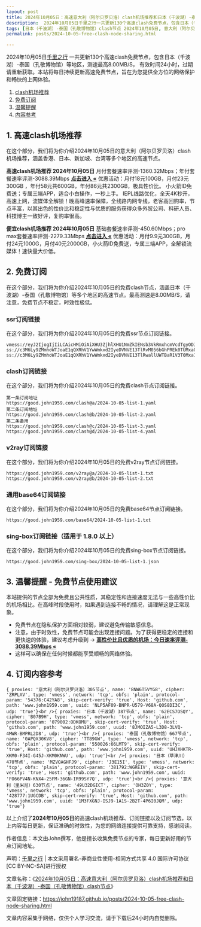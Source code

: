 ```yaml
---
layout: post
title: 2024年10月05日：高速意大利（阿尔贝罗贝洛）clash机场推荐和日本（千波湖）-泰国（孔敬博物馆）clash节点
description:  2024年10月05日千里之行一共更新130个高速clash免费节点，包含日本（千波湖）-泰国（孔敬博物馆）等地区，测速最高8.00MB/S， 有效时间24小时，过期请重新获取。本站将每日持续更新高速免费节点，旨在为您提供全方位的网络保护和畅快的上网体验
tags: [日本（千波湖）-泰国（孔敬博物馆）clash节点 2024年10月05日, 意大利（阿尔贝罗贝洛）高速clashclash机场推荐 2024年10月05日]
permalink: posts/2024-10-05-free-clash-node-sharing.html

---
```



2024年10月05日[千里之行](https://john19187.github.io) 一共更新130个高速clash免费节点，包含日本（千波湖）-泰国（孔敬博物馆）等地区，测速最高8.00MB/S， 有效时间24小时，过期请重新获取。本站将每日持续更新高速免费节点，旨在为您提供全方位的网络保护和畅快的上网体验。

1. [clash机场推荐](#1-高速clash机场推荐)
2. [免费订阅](#2-免费订阅)
3. [温馨提醒](#3-温馨提醒---免费节点使用建议)
4. [内容参考](#4-订阅内容参考)

## 1. 高速clash机场推荐

在这个部分，我们将为你介绍2024年10月05日的意大利（阿尔贝罗贝洛）clash机场推荐，涵盖香港、日本、新加坡、台湾等多个地区的高速节点。

<div class="good cat1"><strong>高速clash机场推荐 2024年10月05日</strong> 月付套餐速率评测-1360.32Mbps；年付套餐速率评测-3088.39Mbps <strong><a href="https://good.john1959.com/lepl/2024-10-05" target="_blank">点击进入 «</a></strong> 优惠活动：月付18元100GB，月付23元300GB ，年付58元共600GB，年付86元共2300GB，极具性价比。 小火箭ID免费送；专属三端APP，适合小白操作，一秒上手。 IEPL线路优化，全天4K秒开，高速上网，流媒体全解锁！晚高峰速率保障，全线路内网专线，老客高回购率，节点丰富，以其出色的性价比和稳定性与优质的服务获得众多外贸公司、科研人员、科技博主一致好评，复购率很高。</div><div class="good cat2">

<strong>便宜clash机场推荐 2024年10月05日</strong> 基础套餐速率评测-450.60Mbps；pro max套餐速率评测-2279.33Mbps <strong><a href="https://good.john1959.com/cheap/2024-10-05" target="_blank">点击进入 «</a></strong> 优惠活动：月付9.9元300GB，月付24元1000G，月付40元2000GB，小火箭ID免费送，专属三端APP，全解锁流媒体！速快量大价低。</div>

## 2. 免费订阅

在这个部分，我们将为你介绍2024年10月05日的免费clash节点，涵盖日本（千波湖）-泰国（孔敬博物馆）等多个地区的高速节点。最高测速是8.00MB/S，请注意，免费节点不稳定，时效性极低。

### ssr订阅链接

在这个部分，我们将为你介绍2024年10月05日的免费ssr节点订阅链接。

```
vmess://eyJ2IjogIjIiLCAicHMiOiAiXHU3ZjhlXHU1NmZkIENsb3VkRmxhcmVcdTgyODJcdTcwYjkiLCAiYWRkIjogIjEwNC4xOC4xODkuMTkiLCAicG9ydCI6ICI4MDgwIiwgImlkIjogImI1NTFhYTIyLTIyYWYtMTFlZS1iOGQ4LWYyM2M5MzJlYjY4ZCIsICJhaWQiOiAiMCIsICJzY3kiOiAiYXV0byIsICJuZXQiOiAid3MiLCAidHlwZSI6ICJub25lIiwgImhvc3QiOiAib2lpY3R3Lnl5ZHNpaS5jb20iLCAicGF0aCI6ICIvIiwgInRscyI6ICIiLCAic25pIjogIiIsICJhbHBuIjogIiJ9
ss://c3M6Ly9ZMmhoWTJoaE1qQXRhV1YwWmkxd2IyeDVNVE13TlRvM056bGhPREk0TUMxa05tWXhMVFJpWW1JdE9UQmhZUzFtTURabE1UVmhNV1k1TXpZ@free.2apzhfa:31641#9%7C%F0%9F%87%BB%F0%9F%87%B3%E8%B6%8A%E5%8D%97%2001%20%7C%201x%20VN
ss://c3M6Ly9ZMmhoWTJoaE1qQXRhV1YwWmkxd2IyeDVNVE13TlRwallUWTBaR1V3T0Mxa1l6RXdMVFF4TVdRdFltRTFPUzAzTWpjM1pXRTRPREpqTXpn@free.2weradf:36115#7%7C%F0%9F%87%AF%F0%9F%87%B5%20%E6%97%A5%E6%9C%AC%2003%20%7C%201x%20JP
```

### clash订阅链接

在这个部分，我们将为你介绍2024年10月05日的免费clash节点订阅链接。

```
第一条订阅地址
https://good.john1959.com/clash@a/2024-10-05-list-1.yaml
第二条订阅地址
https://good.john1959.com/clash@b/2024-10-05-list-2.yaml
第二条备用
https://good.john1959.com/clash@c/2024-10-05-list-3.yaml
https://good.john1959.com/clash@d/2024-10-05-list-4.yaml
```

### v2ray订阅链接

在这个部分，我们将为你介绍2024年10月05日的免费v2ray节点订阅链接。

```
https://good.john1959.com/v2ray@a/2024-10-05-list-1.txt
https://good.john1959.com/v2ray@b/2024-10-05-list-2.txt
```

### 通用base64订阅链接

在这个部分，我们将为你介绍2024年10月05日的免费base64节点订阅链接。

```
https://good.john1959.com/base64/2024-10-05-list-1.txt
```

### sing-box订阅链接（适用于 1.8.0 以上）

在这个部分，我们将为你介绍2024年10月05日的免费sing-box节点订阅链接。

```
https://good.john1959.com/sing-box/2024-10-05-list-1.json
```

## 3. 温馨提醒 - 免费节点使用建议

本站提供的节点全部为免费且公共性质，其稳定性和连接速度无法与一些高性价比的机场相比。在高峰时段使用时，如果遇到连接不畅的情况，请理解这是正常现象。

- 免费节点在隐私保护方面相对较弱，建议避免传输敏感信息。
- 注意，由于时效性，免费节点可能会出现连接问题。为了获得更稳定的连接和更快速的体验，建议考虑升级到 → <strong>[高性价比且优质的机场：今日速率评测- 3088.39Mbps «](https://good.john1959.com/lepl/2024-10-05)</strong>
- 这样可以确保在任何时候都能享受顺畅的网络体验。

## 4. 订阅内容参考

```
{ proxies: '意大利（阿尔贝罗贝洛）305节点', name: '8NW6T5VYG8', cipher: 'ZRPLXV', type: 'vmess', network: 'tcp', obfs: 'plain', protocol-param: '54376:C42YA8', skip-cert-verify: 'true', Host: 'github.com', path: 'www.john1959.com', uuid: 'NLP5AF09-BNPR-U579-V68A-QOS8DI3C', udp: 'true'}<br />{ proxies: '日本（千波湖）387节点', name: '62ECS7OSQY', cipher: 'B07B9H', type: 'vmess', network: 'tcp', obfs: 'plain', protocol-param: '079002:ODKOMU', skip-cert-verify: 'true', Host: 'github.com', path: 'www.john1959.com', uuid: '8JMOIZA5-L3D8-3LVQ-4MWR-BMPRL2D8', udp: 'true'}<br />{ proxies: '泰国（孔敬博物馆）667节点', name: '0APQX30KV8', cipher: 'TT89GW', type: 'vmess', network: 'tcp', obfs: 'plain', protocol-param: '550026:66LMT9', skip-cert-verify: 'true', Host: 'github.com', path: 'www.john1959.com', uuid: 'UHJXHKTR-XKM0-F34I-G45J-XKM0KNWU', udp: 'true'}<br />{ proxies: '日本（草津川）470节点', name: 'MZVOAGHFJ9', cipher: 'J3E15I', type: 'vmess', network: 'tcp', obfs: 'plain', protocol-param: '381792:WGREIV', skip-cert-verify: 'true', Host: 'github.com', path: 'www.john1959.com', uuid: 'FO66PV4N-KNX4-25FM-36GN-IR99SY7Q', udp: 'true'}<br />{ proxies: '意大利（里米尼）630节点', name: '49U32DGICT', cipher: 'OH3Z0Y', type: 'vmess', network: 'tcp', obfs: 'plain', protocol-param: '428777:1UGCDB', skip-cert-verify: 'true', Host: 'github.com', path: 'www.john1959.com', uuid: '1M3FXGNJ-ISJ9-1A1S-2B2T-4P6I0JQM', udp: 'true'}
```

以上介绍了<strong>2024年10月05日</strong>的高速clash机场推荐、订阅链接以及订阅节选，以上内容每日更新，保证准确的时效性，为您的网络连接提供可靠支持，感谢阅读。

作者信息：本文由John撰写，他是擅长收集免费节点的专家，每日更新好用的节点订阅地址。

声明：[千里之行](https://john19187.github.io) | 本文采用署名-非商业性使用-相同方式共享 4.0 国际许可协议[CC BY-NC-SA]进行授权

文章名称：《[2024年10月05日：高速意大利（阿尔贝罗贝洛）clash机场推荐和日本（千波湖）-泰国（孔敬博物馆）clash节点](https://john19187.github.io/posts/2024-10-05-free-clash-node-sharing.html)》

文章固定链接：https://john19187.github.io/posts/2024-10-05-free-clash-node-sharing.html

文章内容采集于网络，仅供个人学习交流，请于下载后24小时内自觉删除。
